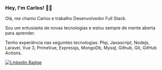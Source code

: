 ### Hey, I'm Carlos! 👋🏾

Olá, me chamo Carlos e trabalho Desenvolvedor Full Stack.

Sou um entusiasta de novas tecnologias e estou sempre de mente aberta para aprender. 

Tenho experiência nas seguintes tecnologias: 
Php, Javascript, Nodejs, Laravel, Vue 3, PrimeVue, 
Expressjs, MongoDb, Mysql, Github, Git, GitHub Actions. <br>

[![Linkedin Badge](https://img.shields.io/badge/-LinkedIn-blue?style=flat-square&logo=Linkedin&logoColor=white&link=https://www.linkedin.com/in/carlos-eduardo-alves-viana/)](https://www.linkedin.com/in/carlos-eduardo-alves-viana/)
